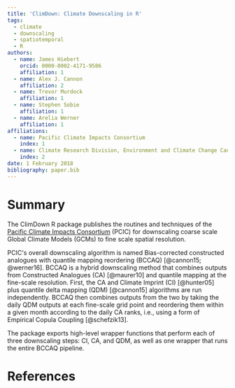 ```yaml
---
title: 'ClimDown: Climate Downscaling in R'
tags:
  - climate
  - downscaling
  - spatiotemporal
  - R
authors:
  - name: James Hiebert
    orcid: 0000-0002-4171-9586
    affiliation: 1
  - name: Alex J. Cannon
    affiliation: 2
  - name: Trevor Murdock
    affiliation: 1
  - name: Stephen Sobie
    affiliation: 1
  - name: Arelia Werner
    affiliation: 1
affiliations:
  - name: Pacific Climate Impacts Consortium
    index: 1
  - name: Climate Research Division, Environment and Climate Change Canada
    index: 2
date: 1 February 2018
bibliography: paper.bib
---
```


# Summary

The ClimDown R package publishes the routines and techniques of the
[Pacific Climate Impacts Consortium](https://pacificclimate.org/)
(PCIC) for downscaling coarse scale Global Climate Models (GCMs) to
fine scale spatial resolution.

PCIC's overall downscaling algorithm is named Bias-corrected
constructed analogues with quantile mapping reordering (BCCAQ)
[@cannon15; @werner16]. BCCAQ is a hybrid downscaling method that
combines outputs from Constructed Analogues (CA) [@maurer10] and quantile
mapping at the fine-scale resolution.  First, the CA and Climate
Imprint (CI) [@hunter05] plus quantile delta mapping (QDM) [@cannon15]
algorithms are run independently. BCCAQ then combines outputs from the
two by taking the daily QDM outputs at each fine-scale grid point and
reordering them within a given month according to the daily CA ranks,
i.e., using a form of Empirical Copula Coupling [@schefzik13].

The package exports high-level wrapper functions that perform each of
three downscaling steps: CI, CA, and QDM, as well as one wrapper that
runs the entire BCCAQ pipeline.

# References
